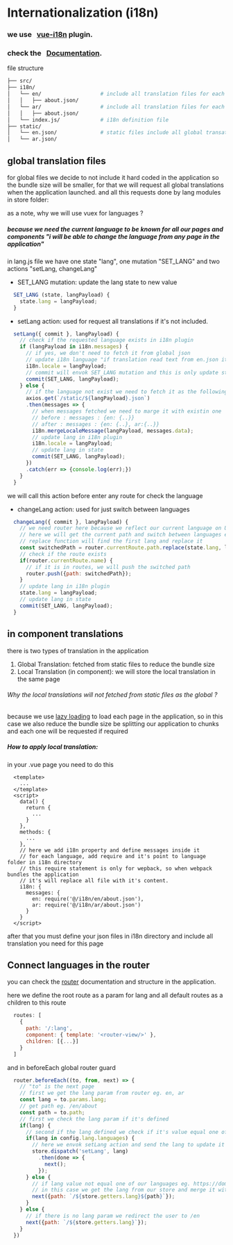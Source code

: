 # Internationalization (i18n)


### we use &nbsp; [vue-i18n](https://github.com/kazupon/vue-i18n) plugin.

### check the &nbsp; [Documentation](http://kazupon.github.io/vue-i18n/en/).

file structure

``` bash
├── src/
├── i18n/
│   └── en/                   # include all translation files for each component in en language
│   │   ├── about.json/    
│   └── ar/                   # include all translation files for each component in ar language
│   │   ├── about.json/   
│   └── index.js/             # i18n definition file
├── static/  
│   └── en.json/              # static files include all global transations and will used accross                                       application
│   └── ar.json/ 
```

## global translation files

for global files we decide to not include it hard coded in the application so the bundle size will be smaller, for that we will request all global translations when the application launched. and all this requests done by lang modules in store folder:

as a note, why we will use vuex for languages ?

##### because we need the current language to be known for all our pages and components "i will be able to change the language from any page in the application"

in lang.js file we have one state "lang", one mutation "SET_LANG" and two actions "setLang, changeLang"

- SET_LANG mutation: update the lang state to new value
``` js
  SET_LANG (state, langPayload) {
    state.lang = langPayload;
  }
```

- setLang action: used for request all translations if it's not included.
``` js
  setLang({ commit }, langPayload) {
    // check if the requested language exists in i18n plugin
    if (langPayload in i18n.messages) {
      // if yes, we don't need to fetch it from global json
      // update i18n language "if translation read text from en.json it will be switched to ar.json"
      i18n.locale = langPayload;
      // commit will envok SET_LANG mutation and this is only update state lang
      commit(SET_LANG, langPayload);
    } else {
      // if the language not exist we need to fetch it as the following
      axios.get(`/static/${langPayload}.json`)
      .then(messages => {
        // when messages fetched we need to marge it with existin one
        // before : messages : {en: {..}}
        // after : messages : {en: {..}, ar:{..}}
        i18n.mergeLocaleMessage(langPayload, messages.data);
        // update lang in i18n plugin
        i18n.locale = langPayload;
        // update lang in state
        commit(SET_LANG, langPayload);
      })
      .catch(err => {console.log(err);})
    }
  }
```
we will call this action before enter any route for check the language

- changeLang action: used for just switch between languages
``` js
  changeLang({ commit }, langPayload) {
    // we need router here because we reflect our current language on URL eg. /en/about
    // here we will get the current path and switch between languages eg. "/en/about" will be "/ar/about"
    // replace function will find the first lang and replace it
    const switchedPath = router.currentRoute.path.replace(state.lang, langPayload);
    // check if the route exists
    if(router.currentRoute.name) {
      // if it is in routes, we will push the switched path
      router.push({path: switchedPath});
    }
    // update lang in i18n plugin
    state.lang = langPayload;
    // update lang in state
    commit(SET_LANG, langPayload);
  }
```

## in component translations

there is two types of translation in the application
1. Global Translation: fetched from static files to reduce the bundle size
2. Local Translation (in component): we will store the local translation in the same page

###### Why the local translations will not fetched from static files as the global ?

because we use [lazy loading](https://router.vuejs.org/en/advanced/lazy-loading.html) to load each page in the application, so in this case we also reduce the bundle size be splitting our application to chunks and each one will be requested if required

##### How to apply local translation:

in your .vue page you need to do this
``` vue
  <template>
    ...
  </template>
  <script>
    data() {
      return {
        ...
      }
    },
    methods: {
      ...
    },
    // here we add i18n property and define messages inside it
    // for each language, add require and it's point to language folder in i18n directory
    // this require statement is only for wepback, so when webpack bundles the application
    // it's will replace all file with it's content.
    i18n: {
      messages: {
        en: require('@/i18n/en/about.json'),
        ar: require('@/i18n/ar/about.json')
      }
    }
  </script>
```
after that you must define your json files in i18n directory and include all translation you need for this page

## Connect languages in the router

you can check the [router](/router) documentation and structure in the application.

here we define the root route as a param for lang and all default routes as a children to this route

``` js
  routes: [
    {
      path: '/:lang',
      component: { template: '<router-view/>' },
      children: [{...}]
    }
  ]
```

and in beforeEach global router guard
``` js
  router.beforeEach((to, from, next) => {
    // "to" is the next page
    // first we get the lang param from router eg. en, ar
    const lang = to.params.lang;
    // get path eg. /en/about
    const path = to.path;
    // first we check the lang param if it's defined
    if(lang) {
      // second if the lang defined we check if it's value equal one of our languages eg. /en
      if(lang in config.lang.languages) {
        // here we envok setLang action and send the lang to update it
        store.dispatch('setLang', lang)
          .then(done => {
            next();
          });
      } else {
        // if lang value not equal one of our languages eg. https://domain/about => here we doesn't send the lang param so it's will be "about"
        // in this case we get the lang from our store and merge it with path, so it will be /en/about
        next({path: `/${store.getters.lang}${path}`});
      }
    } else {
      // if there is no lang param we redirect the user to /en
      next({path: `/${store.getters.lang}`});
    }
  })
```